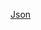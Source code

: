 
[Json](https://creativecodingart2210fall2019section2.github.io/Purvis_Liza__ART2210_Fall2019/Exercises/Json/index.html)
